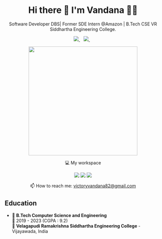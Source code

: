 <h1 align='center'>
  Hi there 👋 I'm Vandana 👨‍💻
</h1>

<p align='center'>
 Software Developer DBS| Former SDE Intern @Amazon |  B.Tech CSE VR Siddhartha Engineering College.
</p>

<p align='center'>
  
  <a href="https://www.linkedin.com/in/vandana-vipparthi-9361a91ab/">
    <img src="https://img.shields.io/badge/linkedin-%230077B5.svg?&style=for-the-badge&logo=linkedin&logoColor=white" />
  </a>&nbsp;&nbsp;
  <a href="https://instagram.com/__vandana__v">
    <img src="https://img.shields.io/badge/instagram-%23E4405F.svg?&style=for-the-badge&logo=instagram&logoColor=white" />        
  </a>&nbsp;&nbsp;
  
</p>
<p align='center'>
  <a href="#"><img src="https://github-readme-stats.vercel.app/api?username=VandanaVipparthi&show_icons=true&count_private=true&theme=dark" width="350"></a>
</p>
<p align='center'>
  💻 My workspace<br/><br/>
  <img src="https://img.shields.io/badge/windows-%230078D6.svg?&style=for-the-badge&logo=windows&logoColor=white" />
  <img src="https://img.shields.io/badge/intel-core%20i5%2010th-%230071C5.svg?&style=for-the-badge&logo=intel&logoColor=white" />
  <img src="https://img.shields.io/badge/RAM-8GB-%230071C5.svg?&style=for-the-badge&logoColor=white" />
</p>
<p align='center'>
  📫 How to reach me: <a href='mailto:victoryvandana82@gmail.com'>victoryvandana82@gmail.com</a>
</p>

## Education

- 📖 **B.Tech Computer Science and Engineering**\
📆 2019 - 2023 (CGPA : 9.2)\
📍 **Velagapudi Ramakrishna Siddhartha Engineering College** - Vijayawada, India
